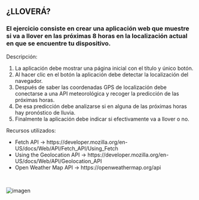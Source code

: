 ## ¿LLOVERÁ?
### El ejercicio consiste en crear una aplicación web que muestre si va a llover en las próximas 8 horas en la localización actual en que se encuentre tu dispositivo.

Descripción:
<ol>
<li>La aplicación debe mostrar una página inicial con el título y único botón.
</li>
<li>Al hacer clic en el botón la aplicación debe detectar la localización del navegador.
</li>
<li>Después de saber las coordenadas GPS de localización debe conectarse a una API meteorológica y recoger la predicción de las próximas horas.</li>
<li>De esa predicción debe analizarse si en alguna de las próximas horas hay pronóstico de lluvia.</li>
<li>Finalmente la aplicación debe indicar si efectivamente va a llover o no.</li>
</ol>


Recursos utilizados:
<ul>
<li>Fetch API → https://developer.mozilla.org/en-US/docs/Web/API/Fetch_API/Using_Fetch</li>
<li>Using the Geolocation API →
https://developer.mozilla.org/en-US/docs/Web/API/Geolocation_API</li>
<li>Open Weather Map API → 
https://openweathermap.org/api</li>
</ul>
<br>

![imagen](https://user-images.githubusercontent.com/98592187/175829316-5919a9d3-2c75-4402-a05d-b553ac1ca290.png)

